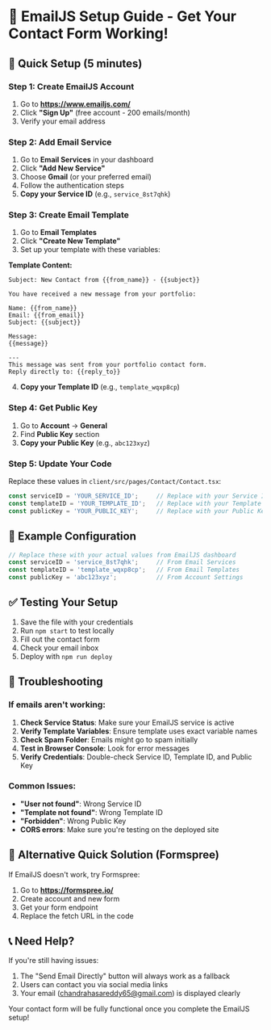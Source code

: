 # 📧 EmailJS Setup Guide - Get Your Contact Form Working!

## 🚀 Quick Setup (5 minutes)

### Step 1: Create EmailJS Account
1. Go to **https://www.emailjs.com/**
2. Click **"Sign Up"** (free account - 200 emails/month)
3. Verify your email address

### Step 2: Add Email Service
1. Go to **Email Services** in your dashboard
2. Click **"Add New Service"**
3. Choose **Gmail** (or your preferred email)
4. Follow the authentication steps
5. **Copy your Service ID** (e.g., `service_8st7qhk`)

### Step 3: Create Email Template
1. Go to **Email Templates**
2. Click **"Create New Template"**
3. Set up your template with these variables:

**Template Content:**
```
Subject: New Contact from {{from_name}} - {{subject}}

You have received a new message from your portfolio:

Name: {{from_name}}
Email: {{from_email}}
Subject: {{subject}}

Message:
{{message}}

---
This message was sent from your portfolio contact form.
Reply directly to: {{reply_to}}
```

4. **Copy your Template ID** (e.g., `template_wqxp8cp`)

### Step 4: Get Public Key
1. Go to **Account** → **General**
2. Find **Public Key** section
3. **Copy your Public Key** (e.g., `abc123xyz`)

### Step 5: Update Your Code
Replace these values in `client/src/pages/Contact/Contact.tsx`:

```typescript
const serviceID = 'YOUR_SERVICE_ID';     // Replace with your Service ID
const templateID = 'YOUR_TEMPLATE_ID';   // Replace with your Template ID  
const publicKey = 'YOUR_PUBLIC_KEY';     // Replace with your Public Key
```

## 🔧 Example Configuration

```typescript
// Replace these with your actual values from EmailJS dashboard
const serviceID = 'service_8st7qhk';     // From Email Services
const templateID = 'template_wqxp8cp';   // From Email Templates
const publicKey = 'abc123xyz';           // From Account Settings
```

## ✅ Testing Your Setup

1. Save the file with your credentials
2. Run `npm start` to test locally
3. Fill out the contact form
4. Check your email inbox
5. Deploy with `npm run deploy`

## 🚨 Troubleshooting

### If emails aren't working:

1. **Check Service Status**: Make sure your EmailJS service is active
2. **Verify Template Variables**: Ensure template uses exact variable names
3. **Check Spam Folder**: Emails might go to spam initially
4. **Test in Browser Console**: Look for error messages
5. **Verify Credentials**: Double-check Service ID, Template ID, and Public Key

### Common Issues:

- **"User not found"**: Wrong Service ID
- **"Template not found"**: Wrong Template ID  
- **"Forbidden"**: Wrong Public Key
- **CORS errors**: Make sure you're testing on the deployed site

## 🎯 Alternative Quick Solution (Formspree)

If EmailJS doesn't work, try Formspree:

1. Go to **https://formspree.io/**
2. Create account and new form
3. Get your form endpoint
4. Replace the fetch URL in the code

## 📞 Need Help?

If you're still having issues:
1. The "Send Email Directly" button will always work as a fallback
2. Users can contact you via social media links
3. Your email (chandrahasareddy65@gmail.com) is displayed clearly

Your contact form will be fully functional once you complete the EmailJS setup!
